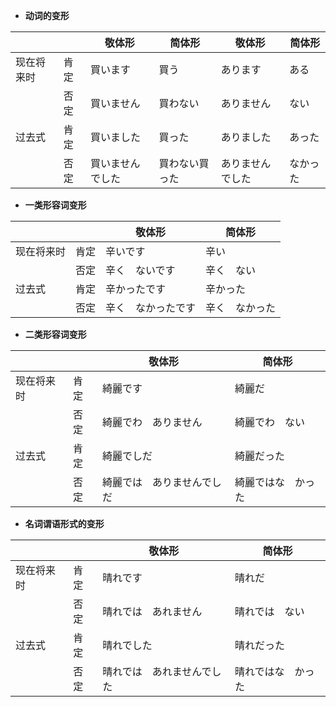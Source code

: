 - **动词的变形**

|            |      | 敬体形           | 简体形         | 敬体形           | 简体形   |
| ---------- | ---- | ---------------- | -------------- | ---------------- | -------- |
| 现在将来时 | 肯定 | 買います         | 買う           | あります         | ある     |
|            | 否定 | 買いません       | 買わない       | ありません       | ない     |
| 过去式     | 肯定 | 買いました       | 買った         | ありました       | あった   |
|            | 否定 | 買いませんでした | 買わない買った | ありませんでした | なかった |

- **一类形容词变形**

|            |      | 敬体形             | 简体形         |
| ---------- | ---- | ------------------ | -------------- |
| 现在将来时 | 肯定 | 辛いです           | 辛い           |
|            | 否定 | 辛く　ないです     | 辛く　ない     |
| 过去式     | 肯定 | 辛かったです       | 辛かった       |
|            | 否定 | 辛く　なかったです | 辛く　なかった |

- **二类形容词变形**

|            |      | 敬体形                     | 简体形             |
| ---------- | ---- | -------------------------- | ------------------ |
| 现在将来时 | 肯定 | 綺麗です                   | 綺麗だ             |
|            | 否定 | 綺麗でわ　ありません       | 綺麗でわ　ない     |
| 过去式     | 肯定 | 綺麗でしだ                 | 綺麗だった         |
|            | 否定 | 綺麗では　ありませんでしだ | 綺麗ではな　かった |

- **名词谓语形式的变形**

|            |      | 敬体形                     | 简体形             |
| ---------- | ---- | -------------------------- | ------------------ |
| 现在将来时 | 肯定 | 晴れです                   | 晴れだ             |
|            | 否定 | 晴れでは　あれません       | 晴れでは　ない     |
| 过去式     | 肯定 | 晴れでした                 | 晴れだった         |
|            | 否定 | 晴れでは　あれませんでした | 晴れではな　かった |

